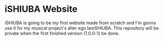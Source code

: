# iSHIUBA Website
 
iSHIUBA is going to be my first website made from scratch and I'm gonna use it for my musical project's alter ego IamSHIUBA.
This repository will be private when the first finished version (1.0.0-1) be done.
